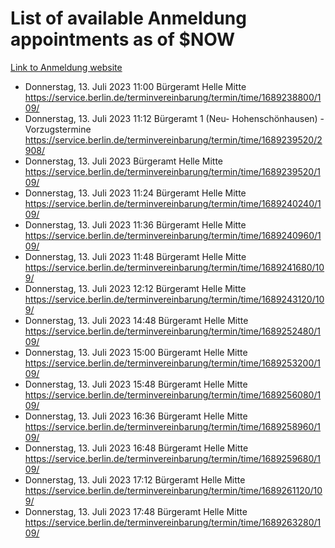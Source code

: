 # List of available Anmeldung appointments as of $NOW
[Link to Anmeldung website](https://service.berlin.de/terminvereinbarung/termin/tag.php?termin=1&anliegen[]=120686&dienstleisterlist=122210,122217,327316,122219,327312,122227,327314,122231,327346,122243,327348,122254,122252,329742,122260,329745,122262,329748,122271,327278,122273,327274,122277,327276,330436,122280,327294,122282,327290,122284,327292,122291,327270,122285,327266,122286,327264,122296,327268,150230,329760,122297,327286,122294,327284,122312,329763,122314,329775,122304,327330,122311,327334,122309,327332,317869,122281,327352,122279,329772,122283,122276,327324,122274,327326,122267,329766,122246,327318,122251,327320,122257,327322,122208,327298,122226,327300&herkunft=http%3A%2F%2Fservice.berlin.de%2Fdienstleistung%2F120686%2F)
- Donnerstag, 13. Juli 2023 11:00 Bürgeramt Helle Mitte https://service.berlin.de/terminvereinbarung/termin/time/1689238800/109/
- Donnerstag, 13. Juli 2023 11:12 Bürgeramt 1 (Neu- Hohenschönhausen) - Vorzugstermine https://service.berlin.de/terminvereinbarung/termin/time/1689239520/2908/
- Donnerstag, 13. Juli 2023  Bürgeramt Helle Mitte https://service.berlin.de/terminvereinbarung/termin/time/1689239520/109/
- Donnerstag, 13. Juli 2023 11:24 Bürgeramt Helle Mitte https://service.berlin.de/terminvereinbarung/termin/time/1689240240/109/
- Donnerstag, 13. Juli 2023 11:36 Bürgeramt Helle Mitte https://service.berlin.de/terminvereinbarung/termin/time/1689240960/109/
- Donnerstag, 13. Juli 2023 11:48 Bürgeramt Helle Mitte https://service.berlin.de/terminvereinbarung/termin/time/1689241680/109/
- Donnerstag, 13. Juli 2023 12:12 Bürgeramt Helle Mitte https://service.berlin.de/terminvereinbarung/termin/time/1689243120/109/
- Donnerstag, 13. Juli 2023 14:48 Bürgeramt Helle Mitte https://service.berlin.de/terminvereinbarung/termin/time/1689252480/109/
- Donnerstag, 13. Juli 2023 15:00 Bürgeramt Helle Mitte https://service.berlin.de/terminvereinbarung/termin/time/1689253200/109/
- Donnerstag, 13. Juli 2023 15:48 Bürgeramt Helle Mitte https://service.berlin.de/terminvereinbarung/termin/time/1689256080/109/
- Donnerstag, 13. Juli 2023 16:36 Bürgeramt Helle Mitte https://service.berlin.de/terminvereinbarung/termin/time/1689258960/109/
- Donnerstag, 13. Juli 2023 16:48 Bürgeramt Helle Mitte https://service.berlin.de/terminvereinbarung/termin/time/1689259680/109/
- Donnerstag, 13. Juli 2023 17:12 Bürgeramt Helle Mitte https://service.berlin.de/terminvereinbarung/termin/time/1689261120/109/
- Donnerstag, 13. Juli 2023 17:48 Bürgeramt Helle Mitte https://service.berlin.de/terminvereinbarung/termin/time/1689263280/109/
